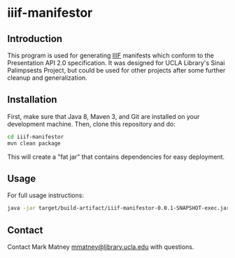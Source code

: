 # iiif-manifestor

## Introduction

This program is used for generating [IIIF](http://iiif.io) manifests which conform to the Presentation API 2.0 specification. It was designed for UCLA Library's Sinai Palimpsests Project, but could be used for other projects after some further cleanup and generalization.

## Installation

First, make sure that Java 8, Maven 3, and Git are installed on your development machine. Then, clone this repository and do:

```bash
cd iiif-manifestor
mvn clean package
```

This will create a "fat jar" that contains dependencies for easy deployment.

## Usage

For full usage instructions:

```bash
java -jar target/build-artifact/iiif-manifestor-0.0.1-SNAPSHOT-exec.jar --help
```

## Contact

Contact Mark Matney <mmatney@library.ucla.edu> with questions.